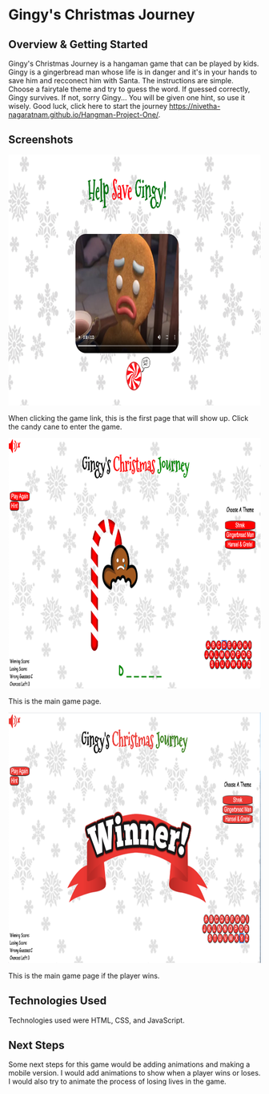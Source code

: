 # Gingy's Christmas Journey

## **Overview & Getting Started** 

Gingy's Christmas Journey is a hangaman game that can be played by kids. Gingy is a gingerbread man whose life is in danger and it's in your hands to save
him and recconect him with Santa. The instructions are simple. Choose a fairytale theme and try to guess the word. If guessed correctly, Gingy survives. If not, 
sorry Gingy... You will be given one hint, so use it wisely. Good luck, click here to start the journey https://nivetha-nagaratnam.github.io/Hangman-Project-One/.

## **Screenshots** 

<img src="Screenshots/Screen Shot 2020-10-12 at 4.22.13 PM.png" alt="Game Home Page" width="800" height="500"/>

When clicking the game link, this is the first page that will show up. Click the candy cane to enter the game.

<img src="Screenshots/Screen Shot 2020-10-12 at 4.23.05 PM.png" alt="Game Page While Playing Game" width="800" height="500"/>

This is the main game page. 

<img src="Screenshots/Screen Shot 2020-10-12 at 4.23.31 PM.png" alt="Game Page When Player Wins" width="800" height="500"/>

This is the main game page if the player wins.

## **Technologies Used** 

Technologies used were HTML, CSS, and JavaScript.

## **Next Steps** 

Some next steps for this game would be adding animations and making a mobile version. I would add animations to show when a player wins or loses. I would also try to animate the process of 
losing lives in the game. 
